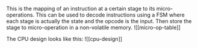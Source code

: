This is the mapping of an instruction at a certain stage to its micro-operations. This can be used to decode instructions using a FSM where each stage is actually the state and the opcode is the input. Then store the stage to micro-operation in a non-volatile memory.
![[micro-op-table]]

The CPU design looks like this:
![[cpu-design]]